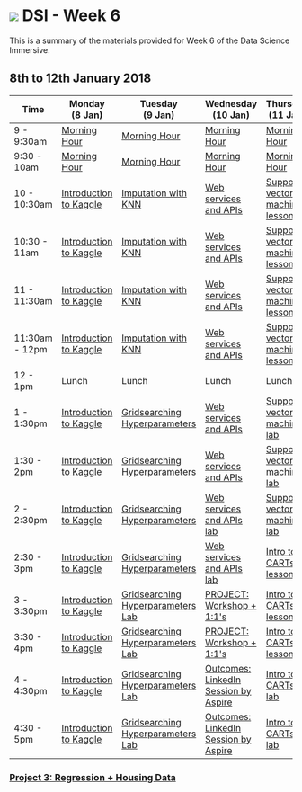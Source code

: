 # ![](https://ga-dash.s3.amazonaws.com/production/assets/logo-9f88ae6c9c3871690e33280fcf557f33.png) DSI - Week 6

This is a summary of the materials provided for Week 6 of the Data Science Immersive.

## 8th to 12th January 2018

 Time | Monday <br>(8 Jan)     | Tuesday <br>(9 Jan)      | Wednesday <br>(10 Jan)     | Thursday <br>(11 Jan)        | Friday <br>(12 Jan)
------------ | --------------------------- | -------------------------------------- | -------------------------------- | --------------------- | -------------------------
9 - 9:30am | [Morning Hour][2-1.0] | [Morning Hour][2-2.0]| [Morning Hour][2-3.0]   | [Morning Hour][2-4.0] |[PROJECT: Workshop + 1:1s][2-5.01]|
9:30 - 10am | [Morning Hour][2-1.0] | [Morning Hour][2-2.0] | [Morning Hour][2-3.0]| [Morning Hour][2-4.0]|[PROJECT: Workshop + 1:1s][2-5.01]|
10 - 10:30am | [Introduction to Kaggle][2-1.01] | [Imputation with KNN][2-2.01]| [Web services and APIs][2-3.01] | [Support vector machines lesson][2-4.01]|[PRESENTATIONS: Project 3][2-5.02]|
10:30 - 11am | [Introduction to Kaggle][2-1.01] | [Imputation with KNN][2-2.01] | [Web services and APIs][2-3.01]| [Support vector machines lesson][2-4.01]|[PRESENTATIONS: Project 3][2-5.02]|
11 - 11:30am | [Introduction to Kaggle][2-1.01] | [Imputation with KNN][2-2.01]| [Web services and APIs][2-3.01]| [Support vector machines lesson][2-4.01]|[PRESENTATIONS: Project 3][2-5.02]|
11:30am - 12pm | [Introduction to Kaggle][2-1.01] | [Imputation with KNN][2-2.01]| [Web services and APIs][2-3.01]| [Support vector machines lesson][2-4.01]|[PRESENTATIONS: Project 3][2-5.02]|
12 - 1pm | Lunch  | Lunch  | Lunch | Lunch  | Lunch |
1 - 1:30pm | [Introduction to Kaggle][2-1.01] | [Gridsearching Hyperparameters][2-2.02]| [Web services and APIs][2-3.01]| [Support vector machines lab][2-4.02]|[PRESENTATIONS: Project 3][2-5.02]|
1:30 - 2pm | [Introduction to Kaggle][2-1.01] | [Gridsearching Hyperparameters][2-2.02]| [Web services and APIs][2-3.01]| [Support vector machines lab][2-4.02]|[PRESENTATIONS: Project 3][2-5.02]|
2 - 2:30pm | [Introduction to Kaggle][2-1.01] | [Gridsearching Hyperparameters][2-2.02]| [Web services and APIs lab][2-3.02]| [Support vector machines lab][2-4.02]|[PRESENTATIONS: Project 3][2-5.02]|
2:30 - 3pm | [Introduction to Kaggle][2-1.01] | [Gridsearching Hyperparameters][2-2.02]| [Web services and APIs lab][2-3.02]| [Intro to CARTs lesson][2-4.03]|[PRESENTATIONS: Project 3][2-5.02]|
3 - 3:30pm | [Introduction to Kaggle][2-1.01] | [Gridsearching Hyperparameters Lab][2-2.03]| [PROJECT: Workshop + 1:1's][2-3.03]| [Intro to CARTs lesson][2-4.03]|[PRESENTATIONS: Project 3][2-5.02]|
3:30 - 4pm | [Introduction to Kaggle][2-1.01] | [Gridsearching Hyperparameters Lab][2-2.03]| [PROJECT: Workshop + 1:1's][2-3.03]| [Intro to CARTs lesson][2-4.03]|[PRESENTATIONS: Project 3][2-5.02]|
4 - 4:30pm | [Introduction to Kaggle][2-1.01] | [Gridsearching Hyperparameters Lab][2-2.03]| [Outcomes: LinkedIn Session by Aspire][2-3.04]| [Intro to CARTs lab][2-4.04]|[PRESENTATIONS: Project 3][2-5.02]|
4:30 - 5pm | [Introduction to Kaggle][2-1.01] | [Gridsearching Hyperparameters Lab][2-2.03]| [Outcomes: LinkedIn Session by Aspire][2-3.04]| [Intro to CARTs lab][2-4.04]|[PRESENTATIONS: Project 3][2-5.02]|


### [Project 3: Regression + Housing Data](https://git.generalassemb.ly/dsi-sg-02/projects/blob/master/project-three)

[2-1.0]: ../../../tree/master/week-06/1.0-exercise
[2-1.01]: ../../../tree/master/week-06/
[2-1.02]: ../../../tree/master/week-06/
[2-1.03]: ../../../tree/master/week-06/
[2-1.04]: ../../../tree/master/week-06/
[2-1.041]: ../../../tree/master/week-06/
[2-2.0]: ../../../tree/master/week-06/2.0-exercise
[2-2.01]: ../../../tree/master/week-06/classification-knn_imputation-lab
[2-2.02]: ../../../tree/master/week-06/optimization-gridsearch_hyperparameters-lesson
[2-2.03]: ../../../tree/master/week-06/optimization-gridsearch_hyperparameters-lab
[2-2.04]: ../../../tree/master/week-06/
[2-3.0]: ../../../tree/master/week-06/3.0-exercise
[2-3.01]: ../../../tree/master/week-06/python-web_services_apis-lesson
[2-3.02]: ../../../tree/master/week-06/python-web_services_apis-lab
[2-3.03]: ../../../tree/master/week-06/
[2-3.04]: ../../../tree/master/week-06/
[2-4.0]: ../../../tree/master/week-06/4.0-exercise
[2-4.01]: ../../../tree/master/week-06/svm-support_vector_machines-lesson
[2-4.02]: ../../../tree/master/week-06/svm-support_vector_machines-lab
[2-4.03]: ../../../tree/master/week-06/trees-CARTs-lesson
[2-4.04]: ../../../tree/master/week-06/trees-CARTs-lab
[2-4.05]: ../../../tree/master/week-06/
[2-5.0]: ../../../tree/master/week-06/5.0-exercise
[2-5.01]: ../../../tree/master/week-06/
[2-5.02]: ../../../tree/master/week-06/ 
[2-5.03]: ../../../tree/master/week-06/
[2-5.04]: ../../../tree/master/week-06/

